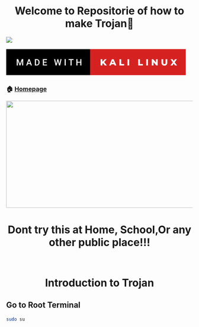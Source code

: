
<h1 align="center">Welcome to Repositorie of how to make Trojan👋</h1>
<p>
<img src="https://img.shields.io/badge/version-0.1-blue.svg?cacheSeconds=2592000" />
</p>
<img src="https://raw.githubusercontent.com/AnandKatariya/Kali-Linux-Jupyter-Notebook-Installation/a9eea7518be7dadfdc60ac934d98e59735590209/Image/made-with-kali-linux.svg" >


### 🏠 [Homepage](https://github.com/AnandKatariya?tab=repositories)
<p align =center >
  <img src="https://eadn-wc05-3736104.nxedge.io/wp-content/uploads/2022/06/Trojan-Horse-Virus_MAIN-IMAGE-scaled.jpeg" height='288' width='512' />
</p>

<h1 align="center">Dont try this at Home, School,Or any other public place!!!</h1>
<br>

<h1 align="center"> Introduction to Trojan</h1>
<p>
 
  ## Go to Root Terminal
```sh
sudo su
```
